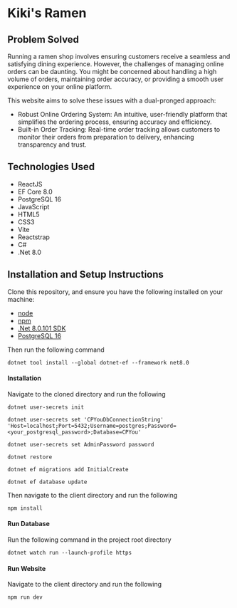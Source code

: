 # Kiki's Ramen
## Problem Solved
Running a ramen shop involves ensuring customers receive a seamless and satisfying dining experience. However, the challenges of managing online orders can be daunting. You might be concerned about handling a high volume of orders, maintaining order accuracy, or providing a smooth user experience on your online platform.

This website aims to solve these issues with a dual-pronged approach:
- Robust Online Ordering System: An intuitive, user-friendly platform that simplifies the ordering process, ensuring accuracy and efficiency.
- Built-in Order Tracking: Real-time order tracking allows customers to monitor their orders from preparation to delivery, enhancing transparency and trust.

## Technologies Used
- ReactJS
- EF Core 8.0
- PostgreSQL 16
- JavaScript
- HTML5
- CSS3
- Vite
- Reactstrap
- C#
- .Net 8.0

## Installation and Setup Instructions

Clone this repository, and ensure you have the following installed on your machine:
- [node](https://github.com/nodejs/node)
- [npm](https://github.com/npm/cli)
- [.Net 8.0.101 SDK](https://dotnet.microsoft.com/en-us/download/dotnet/8.0)
- [PostgreSQL 16](https://www.enterprisedb.com/downloads/postgres-postgresql-downloads)

Then run the following command
```
dotnet tool install --global dotnet-ef --framework net8.0
```
#### Installation
Navigate to the cloned directory and run the following
```
dotnet user-secrets init
```
```
dotnet user-secrets set 'CPYouDbConnectionString' 'Host=localhost;Port=5432;Username=postgres;Password=<your_postgresql_password>;Database=CPYou'
```
```
dotnet user-secrets set AdminPassword password
```
```
dotnet restore
```
```
dotnet ef migrations add InitialCreate
```
```
dotnet ef database update
```
Then navigate to the client directory and run the following
```
npm install
```
#### Run Database
Run the following command in the project root directory
```
dotnet watch run --launch-profile https
```
#### Run Website
Navigate to the client directory and run the following
```
npm run dev
```
